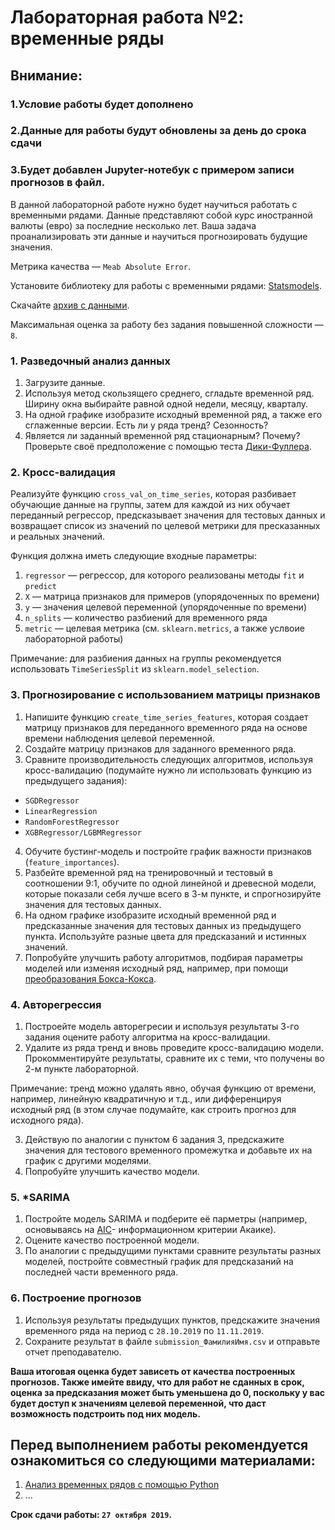﻿# Лабораторная работа №2: временные ряды

## Внимание: 
### 1.Условие работы будет дополнено
### 2.Данные для работы будут обновлены за день до срока сдачи
### 3.Будет добавлен Jupyter-нотебук с примером записи прогнозов в файл.

В данной лабораторной работе нужно будет научиться работать с временными рядами. Данные представляют собой курс иностранной валюты (евро) за последние несколько лет. Ваша задача проанализировать эти данные и научиться прогнозировать
будущие значения.
 
Метрика качества — `Meab Absolute Error`.

Установите библиотеку для работы с временными рядами: [Statsmodels](https://www.statsmodels.org/stable/index.html).

Скачайте [архив с данными](https://drive.google.com/file/d/1fdjCswQ64LnhdNPiATE5HbmSZuKDsCSf/view?usp=sharing).

Максимальная оценка за работу без задания повышенной сложности — `8`.


### 1. Разведочный анализ данных

1. Загрузите данные.
2. Используя метод скользящего среднего, сгладьте временной ряд. Ширину окна выбирайте равной одной недели, месяцу, кварталу.
3. На одной графике изобразите исходный временной ряд, а также его сглаженные версии. Есть ли у ряда тренд? Сезонность?
4. Является ли заданный временной ряд стационарным? Почему? Проверьте своё предположение с помощью теста [Дики-Фуллера](https://ru.wikipedia.org/wiki/Тест_Дики_—_Фуллера).


### 2. Кросс-валидация

Реализуйте функцию `cross_val_on_time_series`, которая разбивает обучающие данные на группы, затем для каждой из них обучает переданный регрессор, 
предсказывает значения для тестовых данных и возвращает список из значений по целевой метрики для пресказанных и реальных значений.

Функция должна иметь следующие входные параметры: 

1. `regressor` — регрессор, для которого реализованы методы `fit` и `predict`
2. `X` — матрица признаков для примеров (упорядоченных по времени)
3. `y` — значения целевой переменной (упорядоченные по времени)
4. `n_splits` — количество разбиений для временного ряда
5. `metric` — целевая метрика (см. `sklearn.metrics`, а также услвоие лабораторной работы)

Примечание: для разбиения данных на группы рекомендуется использовать `TimeSeriesSplit` из `sklearn.model_selection`.


### 3. Прогнозирование с использованием матрицы признаков

1. Напишите функцию `create_time_series_features`, которая создает матрицу признаков для переданного временного
ряда на основе времени наблюдения целевой переменной.
2. Создайте матрицу признаков для заданного временного ряда.
3. Сравните производительность следующих алгоритмов, используя кросс-валидацию 
(подумайте нужно ли использовать функцию из предыдущего задания):

* `SGDRegressor`
* `LinearRegression`
* `RandomForestRegressor`
* `XGBRegressor/LGBMRegressor`

4. Обучите бустинг-модель и постройте график важности признаков (`feature_importances`).
5. Разбейте временной ряд на тренировочный и тестовый в соотношении 9:1, обучите по одной линейной и древесной модели, которые показали 
себя лучше всего в 3-м пункте, и спрогнозируйте значения для тестовых данных. 
6. На одном графике изобразите исходный временной ряд и предсказанные значения для тестовых данных из предыдущего пункта. 
Используйте разные цвета для предсказаний и истинных значений.
7. Попробуйте улучшить работу алгоритмов, подбирая параметры моделей или изменяя исходный ряд, например, при помощи 
[преобразования Бокса-Кокса](http://www.machinelearning.ru/wiki/index.php?title=Метод_Бокса-Кокса).


### 4. Авторегрессия

1. Построейте модель авторегресии и используя результаты 3-го задания оцените работу алгоритма на кросс-валидации.
2. Удалите из ряда тренд и вновь проведите кросс-валидацию модели. Прокомментируйте результаты, сравните их с теми, что получены во 2-м
пункте лабораторной.

Примечание: тренд можно удалять явно, обучая функцию от времени, например, линейную квадратичную и т.д., или дифференцируя исходный ряд 
(в этом случае подумайте, как строить прогноз для исходного ряда).

3. Действую по аналогии с пунктом 6 задания 3, предскажите значения для тестового временного промежутка и добавьте их на график с 
другими моделями.
4. Попробуйте улучшить качество модели.
  

### 5. *SARIMA  

1. Постройте модель SARIMA и подберите её парметры (например, основываясь на 
[AIC](https://ru.wikipedia.org/wiki/Информационный_критерий_Акаике)- информационном критерии Акаике).
2. Оцените качество построенной модели.
3. По аналогии с предыдущими пунктами сравните результаты разных моделей, постройте совместный график для предсказаний на последней части 
временного ряда.


### 6. Построение прогнозов

1. Используя результаты предыдущих пунктов, предскажите значения временного ряда на период с `28.10.2019` по `11.11.2019`. 
2. Сохраните результат в файле `submission_ФамилияИмя.csv` и отправьте отчет преподавателю.


__Ваша итоговая оценка будет зависеть от качества построенных прогнозов. Также имейте ввиду, что для работ не сданных в срок, 
оценка за предсказания может быть уменьшена до 0, поскольку у вас будет доступ к значениям целевой переменной, что даст возможность
подстроить под них модель.__


## Перед выполнением работы рекомендуется ознакомиться со следующими материалами:
1. [Анализ временных рядов с помощью Python](https://habr.com/ru/company/ods/blog/327242/)
2. ...

__Срок сдачи работы: `27 октября 2019`.__
